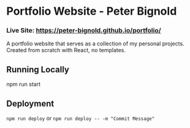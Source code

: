 # Portfolio Website - Peter Bignold
### Live Site: https://peter-bignold.github.io/portfolio/
A portfolio website that serves as a collection of my personal projects. Created from scratch with React, no templates.

## Running Locally ##
npm run start

## Deployment ##
```npm run deploy``` or ```npm run deploy -- -m "Commit Message"```
